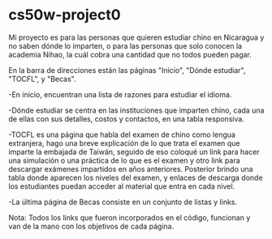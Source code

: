 # cs50w-project0

Mi proyecto es para las personas que quieren estudiar chino en Nicaragua y no saben dónde lo imparten, o para las personas que solo conocen la academia Nihao, la cuál cobra una cantidad que no todos pueden pagar.

En la barra de direcciones están las páginas "Inicio", "Dónde estudiar", "TOCFL", y "Becas".
 
 -En inicio, encuentran una lista de razones para estudiar el idioma.
 
 -Dónde estudiar se centra en las instituciones que imparten chino, cada una de ellas con sus detalles, costos y contactos, en una tabla responsiva.
 
 -TOCFL es una página que habla del examen de chino como lengua extranjera, hago una breve explicación de lo que trata el examen que imparte la embajada de Taiwán, seguido de eso   coloqué un link para hacer una simulación o una práctica de lo que es el examen y otro link para descargar exámenes impartidos en años anteriores. Posterior brindo una tabla       donde aparecen los niveles del examen, y enlaces de descarga donde los estudiantes puedan acceder al material que entra en cada nivel.

-La última página de Becas consiste en un conjunto de listas y links.

Nota: Todos los links que fueron incorporados en el código, funcionan y van de la mano con los objetivos de cada página.
